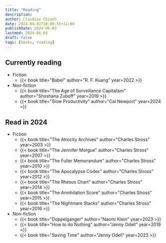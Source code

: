 ```yaml
---
title: "Reading"
description:
author: Claudine Chionh
date: 2024-04-01T18:09:55+11:00
publishDate: 2024-06-03
lastmod: 2024-06-03
draft: false
tags: [books, reading]
---
```


## Currently reading

* Fiction
    * {{< book title="Babel" author="R. F. Kuang" year=2022 >}}
* Non-fiction
    * {{< book title="The Age of Surveillance Capitalism" author="Shoshana Zuboff" year=2019 >}}
    * {{< book title="Slow Productivity" author="Cal Newport" year=2024 >}}

## Read in 2024

* Fiction
    * {{< book title="The Atrocity Archives" author="Charles Stross" year=2003 >}}
    * {{< book title="The Jennifer Morgue" author="Charles Stross" year=2007 >}}
    * {{< book title="The Fuller Memorandum" author="Charles Stross" year=2010 >}}
    * {{< book title="The Apocalypse Codex" author="Charles Stross" year=2012 >}}
    * {{< book title="The Rhesus Chart" author="Charles Stross" year=2014 >}}
    * {{< book title="The Annihilation Score" author="Charles Stross" year=2015 >}}
    * {{< book title="The Nightmare Stacks" author="Charles Stross" year=2016 >}}
* Non-fiction
    * {{< book title="Doppelganger" author="Naomi Klein" year=2023 >}}
    * {{< book title="How to do Nothing" author="Jenny Odell" year=2019 >}}
    * {{< book title="Saving Time" author="Jenny Odell" year=2023 >}}

<!-- :vim set textwidth=0: -->

